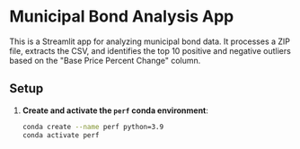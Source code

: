 # Municipal Bond Analysis App

This is a Streamlit app for analyzing municipal bond data. It processes a ZIP file, extracts the CSV, and identifies the top 10 positive and negative outliers based on the "Base Price Percent Change" column.

## Setup

1. **Create and activate the `perf` conda environment**:
   ```bash
   conda create --name perf python=3.9
   conda activate perf
